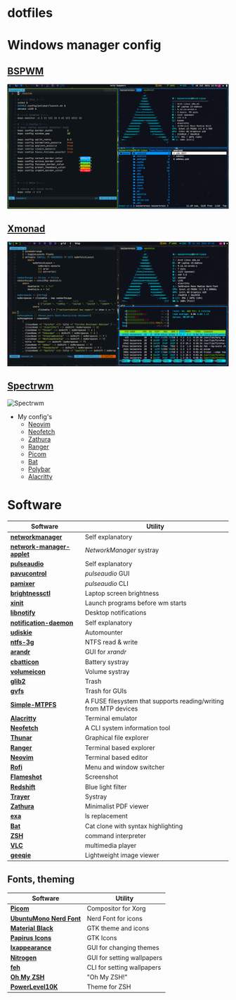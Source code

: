 # dotfiles

# Windows manager config

## [BSPWM](https://github.com/KaiserErwin/dotfiles/tree/main/.config/bspwm)

![BSPWM](./screenshots/BSPWM.png)

## [Xmonad](https://github.com/KaiserErwin/dotfiles/tree/main/.xmonad)

![Xmonad](./screenshots/xmonad.png)

## [Spectrwm](https://github.com/KaiserErwin/dotfiles/tree/main/.config/spectrwm)

![Spectrwm](./screenshots/spectrwm.png)

-   My config's
    -   [Neovim](https://github.com/KaiserErwin/dotfiles/tree/main/.config/nvim)
    -   [Neofetch](https://github.com/KaiserErwin/dotfiles/tree/main/.config/neofetch)
    -   [Zathura](https://github.com/KaiserErwin/dotfiles/tree/main/.config/zathura)
    -   [Ranger](https://github.com/KaiserErwin/dotfiles/tree/main/.config/ranger)
    -   [Picom](https://github.com/KaiserErwin/dotfiles/tree/main/.config/picom)
    -   [Bat](https://github.com/KaiserErwin/dotfiles/tree/main/.config/bat)
    -   [Polybar](https://github.com/KaiserErwin/dotfiles/tree/main/.config/polybar)
    -   [Alacritty](https://github.com/KaiserErwin/dotfiles/tree/main/.config/alacritty)

# Software

| Software                                                                                            | Utility                                                          |
| --------------------------------------------------------------------------------------------------- | ----------------------------------                               |
| **[networkmanager](https://wiki.archlinux.org/index.php/NetworkManager)**                           | Self explanatory                                                 |
| **[network-manager-applet](https://wiki.archlinux.org/index.php/NetworkManager#nm-applet)**         | _NetworkManager_ systray                                         |
| **[pulseaudio](https://wiki.archlinux.org/index.php/PulseAudio)**                                   | Self explanatory                                                 |
| **[pavucontrol](https://www.archlinux.org/packages/extra/x86_64/pavucontrol/)**                     | _pulseaudio_ GUI                                                 |
| **[pamixer](https://www.archlinux.org/packages/community/x86_64/pamixer/)**                         | _pulseaudio_ CLI                                                 |
| **[brightnessctl](https://www.archlinux.org/packages/community/x86_64/brightnessctl/)**             | Laptop screen brightness                                         |
| **[xinit](https://wiki.archlinux.org/index.php/Xinit)**                                             | Launch programs before wm starts                                 |
| **[libnotify](https://wiki.archlinux.org/index.php/Desktop_notifications)**                         | Desktop notifications                                            |
| **[notification-daemon](https://www.archlinux.org/packages/community/x86_64/notification-daemon/)** | Self explanatory                                                 |
| **[udiskie](https://www.archlinux.org/packages/community/any/udiskie/)**                            | Automounter                                                      |
| **[ntfs-3g](https://wiki.archlinux.org/index.php/NTFS-3G)**                                         | NTFS read & write                                                |
| **[arandr](https://www.archlinux.org/packages/community/any/arandr/)**                              | GUI for _xrandr_                                                 |
| **[cbatticon](https://www.archlinux.org/packages/community/x86_64/cbatticon/)**                     | Battery systray                                                  |
| **[volumeicon](https://www.archlinux.org/packages/community/x86_64/volumeicon/)**                   | Volume systray                                                   |
| **[glib2](https://www.archlinux.org/packages/core/x86_64/glib2/)**                                  | Trash                                                            |
| **[gvfs](https://www.archlinux.org/packages/extra/x86_64/gvfs/)**                                   | Trash for GUIs                                                   |
| **[Simple-MTPFS](https://aur.archlinux.org/packages/simple-mtpfs/)**                                | A FUSE filesystem that supports reading/writing from MTP devices |
| **[Alacritty](https://wiki.archlinux.org/index.php/Alacritty)**                                     | Terminal emulator                                                |
| **[Neofetch](https://archlinux.org/packages/community/any/neofetch/)**                              | A CLI system information tool                                    |
| **[Thunar](https://wiki.archlinux.org/index.php/Thunar)**                                           | Graphical file explorer                                          |
| **[Ranger](https://wiki.archlinux.org/index.php/Ranger)**                                           | Terminal based explorer                                          |
| **[Neovim](https://wiki.archlinux.org/index.php/Neovim)**                                           | Terminal based editor                                            |
| **[Rofi](https://wiki.archlinux.org/index.php/Rofi)**                                               | Menu and window switcher                                         |
| **[Flameshot](https://wiki.archlinux.org/title/Flameshot)**                                         | Screenshot                                                       |
| **[Redshift](https://wiki.archlinux.org/index.php/Redshift)**                                       | Blue light filter                                                |
| **[Trayer](https://www.archlinux.org/packages/extra/x86_64/trayer/)**                               | Systray                                                          |
| **[Zathura](https://wiki.archlinux.org/title/Zathura)**                                             | Minimalist PDF viewer                                            |
| **[exa](https://archlinux.org/packages/community/x86_64/exa/)**                                     | ls replacement                                                   |
| **[Bat](https://archlinux.org/packages/community/x86_64/bat/)**                                     | Cat clone with syntax highlighting                               |
| **[ZSH](https://wiki.archlinux.org/title/Zsh)**                                                     | command interpreter                                              |
| **[VLC](https://wiki.archlinux.org/title/VLC_media_player)**                                        | multimedia player                                                |
| **[geeqie](https://archlinux.org/packages/extra/x86_64/geeqie/)**                                   | Lightweight image viewer                                         |

## Fonts, theming

| Software                                                                               | Utility                    |
| -------------------------------------------------------------------------------------- | -------------------------- |
| **[Picom](https://wiki.archlinux.org/index.php/Picom)**                                | Compositor for Xorg        |
| **[UbuntuMono Nerd Font](https://aur.archlinux.org/packages/nerd-fonts-ubuntu-mono/)** | Nerd Font for icons        |
| **[Material Black](https://www.gnome-look.org/p/1316887/)**                            | GTK theme and icons        |
| **[Papirus Icons](https://archlinux.org/packages/community/any/papirus-icon-theme/)**  | GTK Icons                  |
| **[lxappearance](https://www.archlinux.org/packages/community/x86_64/lxappearance/)**  | GUI for changing themes    |
| **[Nitrogen](https://wiki.archlinux.org/index.php/Nitrogen)**                          | GUI for setting wallpapers |
| **[feh](https://wiki.archlinux.org/index.php/Feh)**                                    | CLI for setting wallpapers |
| **[Oh My ZSH](https://ohmyz.sh/)**                                                     | "Oh My ZSH!"               |
| **[PowerLevel10K](https://github.com/romkatv/powerlevel10k)**                          | Theme for ZSH              |
